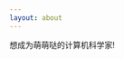 ```yaml
---
layout: about
---
```


想成为萌萌哒的计算机科学家!

<!-- These are controlled by `about.md` under the root directory. If you want a more diverse self-introduction, you can insert the markdown content you want here.

### What's New

- One paper got accepted in xxx 2019.
- I'm going to join xxx as a xxx 2019 Fall. -->
